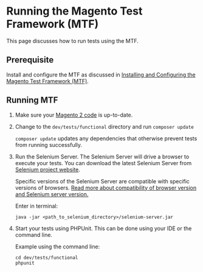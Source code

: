 # Running the Magento Test Framework (MTF)

This page discusses how to run tests using the MTF.

## Prerequisite

Install and configure the MTF as discussed in [Installing and Configuring the Magento Test Framework (MTF)](install-config.md).

## Running MTF

1.	Make sure your <a href="https://github.com/magento/magento2" target="_blank">Magento 2 code</a> is up-to-date.
	
2.	Change to the `dev/tests/functional` directory and run `composer update` 

	`composer update` updates any dependencies that otherwise prevent tests from running successfully. 

3.	Run the Selenium Server. The Selenium Server will drive a browser to execute your tests. You can download the latest Selenium Server from [Selenium project website](http://www.seleniumhq.org/download/).

    Specific versions of the Selenium Server are compatible with specific versions of browsers. [Read more about compatibility of browser version and Selenium server version.](http://docs.seleniumhq.org/about/platforms.jsp)

    Enter in terminal:

	```
	java -jar <path_to_selenium_directory>/selenium-server.jar
	```

3.	Start your tests using PHPUnit. This can be done using your IDE or the command line.

	Example using the command line:

	```
	cd dev/tests/functional
	phpunit
	```
